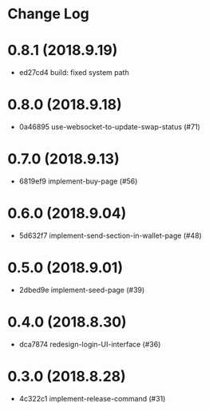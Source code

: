 # Change Log

# 0.8.1 (2018.9.19)

- ed27cd4 build: fixed system path

# 0.8.0 (2018.9.18)

- 0a46895 use-websocket-to-update-swap-status (#71)

# 0.7.0 (2018.9.13)

- 6819ef9 implement-buy-page (#56)

# 0.6.0 (2018.9.04)

- 5d632f7 implement-send-section-in-wallet-page (#48)

# 0.5.0 (2018.9.01)

- 2dbed9e implement-seed-page (#39)

# 0.4.0 (2018.8.30)

- dca7874 redesign-login-UI-interface (#36)

# 0.3.0 (2018.8.28)

- 4c322c1 implement-release-command (#31)
